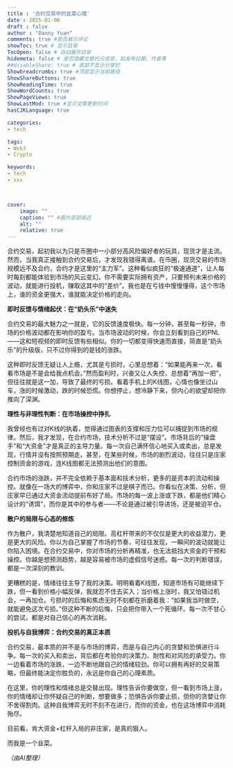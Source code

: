 ```yaml
---
title : '合约交易中的韭菜心理'
date : 2025-01-06
draft : false
author : "Danny Yuan"
comments: true #是否展示评论
showToc: true # 显示目录
TocOpen: false # 自动展开目录
hidemeta: false # 是否隐藏文章的元信息，如发布日期、作者等
##disableShare: true # 底部不显示分享栏
Showbreadcrumbs: true #顶部显示当前路径
ShowShareButtons: true
ShowReadingTime: true
ShowWordCounts: true
ShowPageViews: true
ShowLastMod: true #显示文章更新时间
hasCJKLanguage: true

categories: 
- tech

tags:
- Web3
- Crypto

keywords:
- tech
- xxx



cover:
    image: ""
    caption: "" #图片底部描述
    alt: ""
    relative: true
---
```


合约交易，起初我以为只是币圈中一小部分高风险偏好者的玩具，现货才是主流。然而，当我真正接触到合约交易后，才发现我错得离谱。在币圈，现货交易的市场规模远不及合约，合约才是这里的“主力军”。这种看似疯狂的“极速通道”，让人每时每刻都能体验到市场的风云变幻。你不需要实际拥有资产，只要预判未来价格的波动，就能进行投机，赚取这其中的“差价”。我也是在亏钱中慢慢懂得，这个市场上，谁的资金更强大，谁就能决定价格的走向。

**即时反馈与情绪起伏：在“奶头乐”中迷失**

合约交易的最大魅力之一就是，它的反馈速度极快。每一分钟，甚至每一秒钟，市场的价格波动都在影响你的盈亏。当市场波动的时候，你会立刻看到自己的PNL——这和短视频的即时反馈有些相似。你的一切都变得快速而直接，简直是“奶头乐”的升级版，只不过你得到的是钱的涨跌。

这种即时反馈无疑让人上瘾，尤其是亏损时，心里总想着：“如果能再来一次，看看市场是不是会给我点机会。”然而盈利时，兴奋又让人失控，总想着“再加一把”，但往往就是这一加，导致了最终的亏损。看着手机上的K线图，心情也像坐过山车，涨的时候激动，跌的时候恐慌。你想停止，想冷静下来，但内心的欲望却把你推向了深渊。

**理性与非理性判断：在市场操控中挣扎**

我曾经也有过对K线的执着，觉得通过图表的支撑和压力位可以捕捉到市场的规律。然后，我才发现，在合约市场，技术分析不过是“摆设”。市场背后的“操盘手”和“大资金”才是真正的主导力量。每一次自己满怀信心地买入或卖出，总是发现，行情并没有按照预期走。甚至，在某些时候，市场的剧烈波动，往往只是庄家控制资金的游戏，连K线图都无法预测出他们的意图。

合约市场的涨跌，并不完全依赖于基本面和技术分析，更多的是资本的流动和操控。就像在一场大的博弈中，你和庄家不过是棋子而已。你看似在决策、分析，但庄家早已通过大资金流动提前布好了局。市场的每一波上涨或下跌，都是他们精心设计的“诱饵”，而你是其中的参与者——不论是通过被引导进场，还是被迫平仓。

**散户的局限与心态的修炼**

作为散户，我清楚地知道自己的局限。高杠杆带来的不仅仅是更大的收益潜力，更是更大的风险。你以为自己掌握了市场的节奏，可往往发现，一瞬间的波动就能让你陷入困境。在合约交易中，你对市场的分析再精准，也无法抵挡大资金的干预和操控。你越是想预测趋势，越是容易被市场的虚假信号迷惑。每一次的判断错误，都是一次深刻的教训。

更糟糕的是，情绪往往主导了我的决策。明明看着K线图，知道市场有可能继续下跌，但一看到价格小幅反弹，我就忍不住去买入；当价格上涨时，我又怕错过机会，一再加仓。亏损时的后悔和焦虑无时不刻都在折磨着我：“如果我当时做空，就能避免这次亏损。”但这种不断的后悔，只会把你带入一个死循环。每一次不甘心的尝试，都是对自己信心的再次消耗。

**投机与自我博弈：合约交易的真正本质**

合约交易，最本质的并不是与市场的博弈，而是与自己内心的贪婪和恐惧进行斗争。每一次的买入和卖出，背后都在考验你的决策力、耐性和对风险的承受力。你一边看着市场的涨跌，一边不断地跟自己的情绪较劲。你可以拥有再好的交易策略，但最终能决定你胜负的，永远是你自己的心理素质。

在这里，你的理性和情绪总是交替出现。理性告诉你要做空，但一看到市场上涨，你的情绪却让你怀疑自己的判断，想要做多；恐惧告诉你要止损，但你的贪婪让你不舍得割肉。这种自我博弈无时不刻不在进行，而你的资金，也在这场博弈中消耗殆尽。

目前看，肯大资金+杠杆入局的非庄家，是真的狠人。

而我是一个韭菜。

*（由AI整理）*